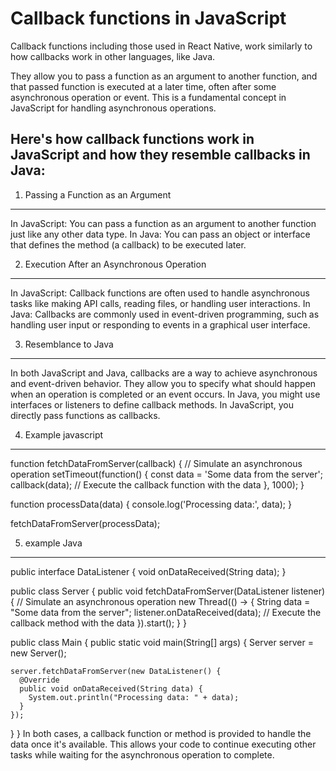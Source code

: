 # Callback functions in JavaScript

Callback functions including those used in React Native, work similarly to how callbacks work in other languages, like Java.

They allow you to pass a function as an argument to another function,
and that passed function is executed at a later time, often after some asynchronous operation or event.
This is a fundamental concept in JavaScript for handling asynchronous operations.

## Here's how callback functions work in JavaScript and how they resemble callbacks in Java:

1. Passing a Function as an Argument

---

In JavaScript: You can pass a function as an argument to another function just like any other data type.
In Java: You can pass an object or interface that defines the method (a callback) to be executed later.

2. Execution After an Asynchronous Operation

---

In JavaScript: Callback functions are often used to handle asynchronous tasks like making API calls, reading files, or handling user interactions.
In Java: Callbacks are commonly used in event-driven programming, such as handling user input or responding to events in a graphical user interface.

3. Resemblance to Java

---

In both JavaScript and Java, callbacks are a way to achieve asynchronous and event-driven behavior. They allow you to specify what should happen when an operation is completed or an event occurs.
In Java, you might use interfaces or listeners to define callback methods. In JavaScript, you directly pass functions as callbacks.

4. Example javascript

---

function fetchDataFromServer(callback) {
// Simulate an asynchronous operation
setTimeout(function() {
const data = 'Some data from the server';
callback(data); // Execute the callback function with the data
}, 1000);
}

function processData(data) {
console.log('Processing data:', data);
}

fetchDataFromServer(processData);

5. example Java

---

public interface DataListener {
void onDataReceived(String data);
}

public class Server {
public void fetchDataFromServer(DataListener listener) {
// Simulate an asynchronous operation
new Thread(() -> {
String data = "Some data from the server";
listener.onDataReceived(data); // Execute the callback method with the data
}).start();
}
}

public class Main {
public static void main(String[] args) {
Server server = new Server();

    server.fetchDataFromServer(new DataListener() {
      @Override
      public void onDataReceived(String data) {
        System.out.println("Processing data: " + data);
      }
    });

}
}
In both cases, a callback function or method is provided to handle the data once it's available.
This allows your code to continue executing other tasks while waiting for the asynchronous operation to complete.
